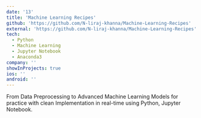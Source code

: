 ```yaml
---
date: '13'
title: 'Machine Learning Recipes'
github: 'https://github.com/N-liraj-khanna/Machine-Learning-Recipes'
external: 'https://github.com/N-liraj-khanna/Machine-Learning-Recipes'
tech:
  - Python
  - Machine Learning
  - Jupyter Notebook
  - Anaconda3
company: ''
showInProjects: true
ios: ''
android: ''
---
```


 From Data Preprocessing to Advanced Machine Learning Models for practice with clean Implementation in real-time using Python, Jupyter Notebook. 
